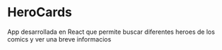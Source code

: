 # HeroCards
App desarrollada en React que permite buscar diferentes heroes de los comics y ver una breve informacios
